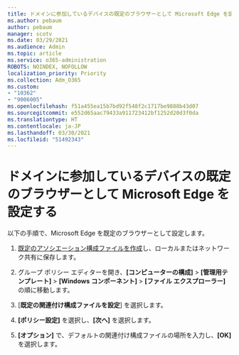 ```yaml
---
title: ドメインに参加しているデバイスの既定のブラウザーとして Microsoft Edge を設定する
ms.author: pebaum
author: pebaum
manager: scotv
ms.date: 03/29/2021
ms.audience: Admin
ms.topic: article
ms.service: o365-administration
ROBOTS: NOINDEX, NOFOLLOW
localization_priority: Priority
ms.collection: Adm_O365
ms.custom:
- "10362"
- "9006005"
ms.openlocfilehash: f51a455ea15b7bd92f548f2c1717be9888b43d07
ms.sourcegitcommit: e552d65aac79433a911723412bf1252d20d3f0da
ms.translationtype: HT
ms.contentlocale: ja-JP
ms.lasthandoff: 03/30/2021
ms.locfileid: "51492343"
---
```

# <a name="set-microsoft-edge-as-the-default-browser-on-a-domain-joined-device"></a>ドメインに参加しているデバイスの既定のブラウザーとして Microsoft Edge を設定する

以下の手順で、Microsoft Edge を既定のブラウザーとして設定します。 

1. [既定のアソシエーション構成ファイルを作成](https://go.microsoft.com/fwlink/?linkid=2132437)し、ローカルまたはネットワーク共有に保存します。

1. グループ ポリシー エディターを開き、**[コンピューターの構成]** > **[管理用テンプレート]** > **[Windows コンポーネント]** > **[ファイル エクスプローラー]** の順に移動します。

1. [**既定の関連付け構成ファイルを設定**] を選択します。

1. **[ポリシー設定]** を選択し、**[次へ]** を選択します。

1. **[オプション]** で、デフォルトの関連付け構成ファイルの場所を入力し、**[OK]** を選択します。
